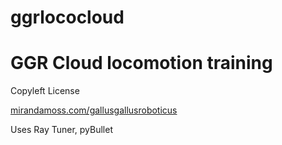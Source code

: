 # ggrlococloud

# GGR Cloud locomotion training

Copyleft License

[mirandamoss.com/gallusgallusroboticus](https://mirandamoss.com/gallusgallusroboticus)

Uses Ray Tuner, pyBullet
